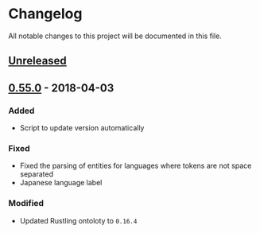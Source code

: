 # Changelog
All notable changes to this project will be documented in this file.

## [Unreleased]

## [0.55.0] - 2018-04-03

### Added
- Script to update version automatically

### Fixed
- Fixed the parsing of entities for languages where tokens are not space separated
- Japanese language label

### Modified
- Updated Rustling ontoloty to `0.16.4`


[Unreleased]: https://github.com/snipsco/snips-nlu-ontology/compare/0.55.0...HEAD
[0.55.0]: https://github.com/snipsco/snips-nlu-ontology/compare/0.54.0..0.55.0